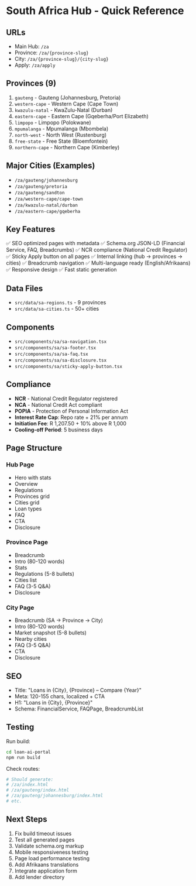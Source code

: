 # South Africa Hub - Quick Reference

## URLs

- Main Hub: `/za`
- Province: `/za/{province-slug}`
- City: `/za/{province-slug}/{city-slug}`
- Apply: `/za/apply`

## Provinces (9)

1. `gauteng` - Gauteng (Johannesburg, Pretoria)
2. `western-cape` - Western Cape (Cape Town)
3. `kwazulu-natal` - KwaZulu-Natal (Durban)
4. `eastern-cape` - Eastern Cape (Gqeberha/Port Elizabeth)
5. `limpopo` - Limpopo (Polokwane)
6. `mpumalanga` - Mpumalanga (Mbombela)
7. `north-west` - North West (Rustenburg)
8. `free-state` - Free State (Bloemfontein)
9. `northern-cape` - Northern Cape (Kimberley)

## Major Cities (Examples)

- `/za/gauteng/johannesburg`
- `/za/gauteng/pretoria`
- `/za/gauteng/sandton`
- `/za/western-cape/cape-town`
- `/za/kwazulu-natal/durban`
- `/za/eastern-cape/gqeberha`

## Key Features

✅ SEO optimized pages with metadata
✅ Schema.org JSON-LD (Financial Service, FAQ, Breadcrumbs)
✅ NCR compliance (National Credit Regulator)
✅ Sticky Apply button on all pages
✅ Internal linking (hub → provinces → cities)
✅ Breadcrumb navigation
✅ Multi-language ready (English/Afrikaans)
✅ Responsive design
✅ Fast static generation

## Data Files

- `src/data/sa-regions.ts` - 9 provinces
- `src/data/sa-cities.ts` - 50+ cities

## Components

- `src/components/sa/sa-navigation.tsx`
- `src/components/sa/sa-footer.tsx`
- `src/components/sa/sa-faq.tsx`
- `src/components/sa/sa-disclosure.tsx`
- `src/components/sa/sticky-apply-button.tsx`

## Compliance

- **NCR** - National Credit Regulator registered
- **NCA** - National Credit Act compliant
- **POPIA** - Protection of Personal Information Act
- **Interest Rate Cap**: Repo rate + 21% per annum
- **Initiation Fee**: R 1,207.50 + 10% above R 1,000
- **Cooling-off Period**: 5 business days

## Page Structure

### Hub Page
- Hero with stats
- Overview
- Regulations
- Provinces grid
- Cities grid
- Loan types
- FAQ
- CTA
- Disclosure

### Province Page
- Breadcrumb
- Intro (80-120 words)
- Stats
- Regulations (5-8 bullets)
- Cities list
- FAQ (3-5 Q&A)
- Disclosure

### City Page
- Breadcrumb (SA → Province → City)
- Intro (80-120 words)
- Market snapshot (5-8 bullets)
- Nearby cities
- FAQ (3-5 Q&A)
- CTA
- Disclosure

## SEO

- Title: "Loans in {City}, {Province} – Compare {Year}"
- Meta: 120-155 chars, localized + CTA
- H1: "Loans in {City}, {Province}"
- Schema: FinancialService, FAQPage, BreadcrumbList

## Testing

Run build:
```bash
cd loan-ai-portal
npm run build
```

Check routes:
```bash
# Should generate:
# /za/index.html
# /za/gauteng/index.html
# /za/gauteng/johannesburg/index.html
# etc.
```

## Next Steps

1. Fix build timeout issues
2. Test all generated pages
3. Validate schema.org markup
4. Mobile responsiveness testing
5. Page load performance testing
6. Add Afrikaans translations
7. Integrate application form
8. Add lender directory
